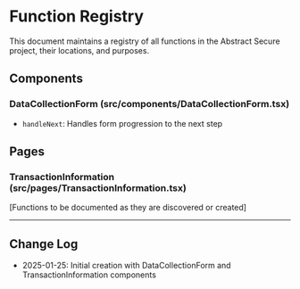# Function Registry

This document maintains a registry of all functions in the Abstract Secure project, their locations, and purposes.

## Components

### DataCollectionForm (src/components/DataCollectionForm.tsx)
- `handleNext`: Handles form progression to the next step

## Pages

### TransactionInformation (src/pages/TransactionInformation.tsx)
[Functions to be documented as they are discovered or created]

---
## Change Log
- 2025-01-25: Initial creation with DataCollectionForm and TransactionInformation components
